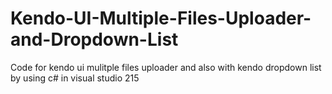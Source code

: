 # Kendo-UI-Multiple-Files-Uploader-and-Dropdown-List
Code for kendo ui mulitple files uploader and also with kendo dropdown list by using c# in visual studio 215

